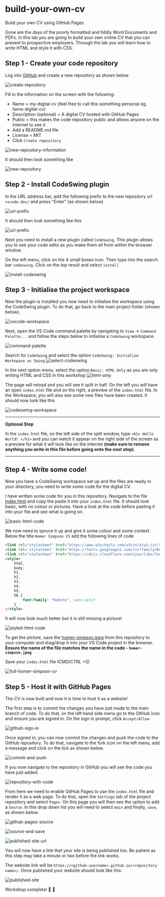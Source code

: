 # build-your-own-cv
Build your own CV using GitHub Pages

Gone are the days of the poorly formatted and fiddly Word Documents and PDFs. In this lab you are going to build your own online CV that you can present to prospective employers. Through the lab you will learn how to write HTML and style it with CSS.

## Step 1 - Create your code repository
Log into [GitHub](https://github.com/) and create a new repository as shown below

![create-repository](./assets/create-repository.png)

Fill in the information on the screen with the following:
- Name = my-digital-cv (feel free to call this something personal eg. liams-digital-cv)
- Description (optional) = A digital CV hosted with GitHub Pages
- Public = this makes the code repository public and allows anyone on the internet to see it
- Add a README.md file
- License = MIT
- Click `Create repository`

![new-repository-information](./assets/new-repository-info.png)

It should then look something like

![new-repository](./assets/new-repository.png)

## Step 2 - Install CodeSwing plugin

In the URL address bar, add the following prefix to the new repository url `vscode.dev/` and press "Enter" (as shown below)

![url-prefix](./assets/url-prefix.png)

It should then look something like this

![url-prefix](./assets/vscode-preview.png)

Next you need to install a new plugin called `CodeSwing`. This plugin allows you to see your code edits as you make them all from within the browser window.

On the left menu, click on the 4 small boxes icon. Then type into the search bar `codeswing`. Click on the top result and select `install`.

![install-codeswing](./assets/codeswing-plugin.png)

## Step 3 - Initialise the project workspace

Now the plugin is installed you now need to initialise the workspace using the CodeSwing plugin. To do that, go back to the main project folder (shown below).

![vscode-workspace](./assets/vscode-workspace.png)

Next, open the VS Code command palette by navigating to `View` -> `Command Palette...` and follow the steps below to initialise a `CodeSwing` workspace.

![command-palette](./assets/command-palette.png)

Search for `CodeSwing` and select the option `CodeSwing: Initialize Workspace as Swing`
![select-codeswing](./assets/select-codeswing.png)

In the next option menu, select the option `Basic: HTML-Only` as you are only writing HTML and CSS in this workshop 
![html-only](./assets/html-only.png)

The page will reload and you will see it split in half. On the left you will have an open `index.html` file and on the right, a preview of the `index.html` file. In the Workspace, you will also see some new files have been created. It should now look like this

![codeswing-workspace](./assets/codeswing-workspace.png)

---
**Optional Step** 

In the `index.html` file, on the left side of the split window, type `<h1> Hello World! </h1>` and you can watch it appear on the right side of the screen as a preview for what it will look like on the internet **(make sure to remove anything you write in this file before going onto the next step)**.

---

## Step 4 - Write some code!

Now you have a CodeSwing workspace set up and the files are ready in your directory, you need to write some code for the digital CV.

I have written some code for you in this repository. Navigate to the file [index.html](./index.html) and copy the paste it into your `index.html` file. It should look basic, with no colour or pictures. Have a look at the code before pasting it into your file and see what is going on.

![basic-html-code](./assets/basic-html-code.png)

We now need to spruce it up and give it some colour and some context. Below the title `Homer Simpson CV` add the following lines of code

```html
<link rel="stylesheet" href="https://www.w3schools.com/w3css/4/w3.css">
<link rel='stylesheet' href='https://fonts.googleapis.com/css?family=Roboto'>
<link rel="stylesheet" href="https://cdnjs.cloudflare.com/ajax/libs/font-awesome/4.7.0/css/font-awesome.min.css">
<style>
    html,
    body,
    h1,
    h2,
    h3,
    h4,
    h5,
    h6 {
        font-family: "Roboto", sans-serif
    }
</style>
```

It will now look much better but it is still missing a picture!

![styled-html-code](./assets/html-styled-code.png)

To get the picture, save the [homer-simpson.jpeg](./assets/homer-simpson.jpeg) from this repository to your computer and drag/drop it into your VS Code project in the browser. **Ensure the name of the file matches the name in the code - `homer-simpson.jpeg`**

Save your `index.html` file (CMD/CTRL +S)

![full-homer-simpson-cv](./assets/homer-simpson-cv.png)

## Step 5 - Host it with GitHub Pages

The CV is now built and now it is time to host it as a website!

The first step is to commit the changes you have just made to the main branch of code. To do that, on the left hand side menu go to the GitHub icon and ensure you are signed in. On the sign in prompt, click `Accept/Allow`

![github-sign-in](./assets/github-sign-in.png)

Once signed in, you can now commit the changes and push the code to the GitHub repository. To do that, navigate to the fork icon on the left menu, add a message and click on the tick as shown below.

![commit-and-push](./assets/commit-and-push.png)

If you now navigate to the repository in GitHub you will see the code you have just added.

![repository-with-code](./assets/repository-with-code.png)

From here we need to enable GitHub Pages to use the `index.html` file and render it as a web page. To do that, open the `Settings` tab of the project repository and select `Pages`. On this page you will then see the option to add a `Source`. In this drop down list you will need to select `main` and finally, `save`, as shown below.

![github-pages-source](./assets/github-pages-source.png)

![source-and-save](./assets/source-and-save.png)

![published-site-url](./assets/published-site-url.png)

You will now have a link that your site is being published too. Be patient as this step may take a minute or two before the link works.

The website link will be `https://<github-username>.github.io/<repository-name>/`. Once published your website should look like this:

![published-site](./assets/published-website.png)


Workshop complete! :tada: :rocket:


